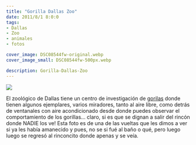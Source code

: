 ```yaml
---
title: "Gorilla Dallas Zoo"
date: 2011/8/1 8:0:0
tags: 
- Dallas
- Zoo
- animales
- fotos

cover_image: DSC08544fw-original.webp
cover_image_small: DSC08544fw-500px.webp

description: Gorilla-Dallas-Zoo
---
```



[![](DSC08544fw-800px.webp)](DSC08544fw-original.webp)

El zoológico de Dallas tiene un centro de investigación de <a href="https://en.wikipedia.org/wiki/Gorilla">gorilas</a> donde tienen algunos ejemplares, varios miradores, tanto al aire libre, como detrás de ventanales con aire acondicionado desde donde puedes observar el comportamiento de los gorillas... claro, si es que se dignan a salir del rincón donde NADIE los ve! Esta foto es de una de las vueltas que les dimos a ver si ya les había amanecido y pues, no se si fué al baño o qué, pero luego luego se regresó al rinconcito donde apenas y se veía.
